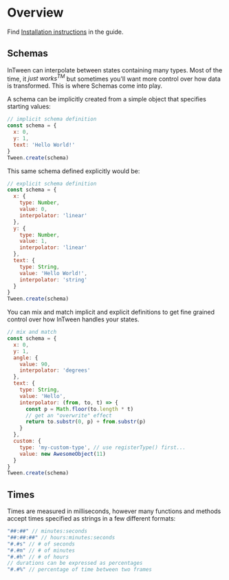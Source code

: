 # Overview

Find [Installation instructions](/guide/#installation) in the guide.

## Schemas

InTween can interpolate between states containing many types. Most of the
time, it *just works<sup>TM</sup>* but sometimes you'll want more control
over how data is transformed. This is where Schemas come into play.

A schema can be implicitly created from a simple object that specifies
starting values:

```js
// implicit schema definition
const schema = {
  x: 0,
  y: 1,
  text: 'Hello World!'
}
Tween.create(schema)
```

This same schema defined explicitly would be:

```js
// explicit schema definition
const schema = {
  x: {
    type: Number,
    value: 0,
    interpolator: 'linear'
  },
  y: {
    type: Number,
    value: 1,
    interpolator: 'linear'
  },
  text: {
    type: String,
    value: 'Hello World!',
    interpolator: 'string'
  }
}
Tween.create(schema)
```

You can mix and match implicit and explicit definitions to get fine grained
control over how InTween handles your states.

```js
// mix and match
const schema = {
  x: 0,
  y: 1,
  angle: {
    value: 90,
    interpolator: 'degrees'
  },
  text: {
    type: String,
    value: 'Hello',
    interpolator: (from, to, t) => {
      const p = Math.floor(to.length * t)
      // get an "overwrite" effect
      return to.substr(0, p) + from.substr(p)
    }
  },
  custom: {
    type: 'my-custom-type', // use registerType() first...
    value: new AwesomeObject(11)
  }
}
Tween.create(schema)
```

## Times

Times are measured in milliseconds, however many functions and methods
accept times specified as strings in a few different formats:

```js
"##:##" // minutes:seconds
"##:##:##" // hours:minutes:seconds
"#.#s" // # of seconds
"#.#m" // # of minutes
"#.#h" // # of hours
// durations can be expressed as percentages
"#.#%" // percentage of time between two frames
```
